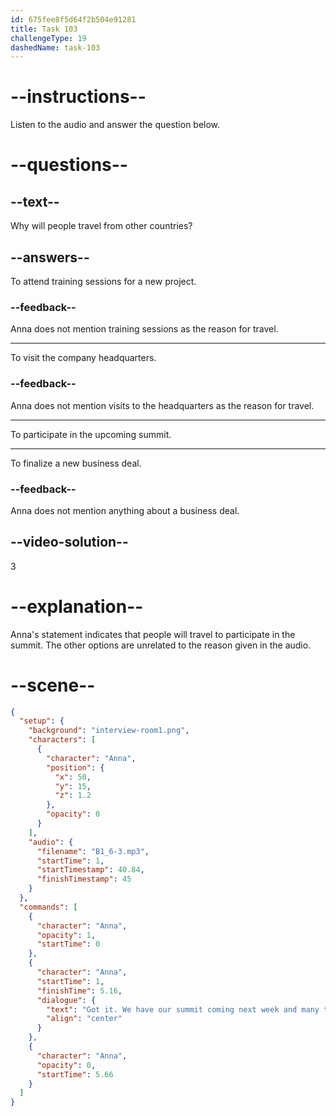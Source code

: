 ```yaml
---
id: 675fee8f5d64f2b504e91281
title: Task 103
challengeType: 19
dashedName: task-103
---
```


<!-- (Audio) Anna: Got it. We have our summit coming next week, and many team members are coming from other countries. -->

# --instructions--

Listen to the audio and answer the question below.

# --questions--

## --text--

Why will people travel from other countries?

## --answers--

To attend training sessions for a new project.

### --feedback--

Anna does not mention training sessions as the reason for travel.

---

To visit the company headquarters.

### --feedback--

Anna does not mention visits to the headquarters as the reason for travel.

---

To participate in the upcoming summit.

---

To finalize a new business deal.

### --feedback--

Anna does not mention anything about a business deal.

## --video-solution--

3

# --explanation--

Anna's statement indicates that people will travel to participate in the summit. The other options are unrelated to the reason given in the audio.

# --scene--

```json
{
  "setup": {
    "background": "interview-room1.png",
    "characters": [
      {
        "character": "Anna",
        "position": {
          "x": 50,
          "y": 15,
          "z": 1.2
        },
        "opacity": 0
      }
    ],
    "audio": {
      "filename": "B1_6-3.mp3",
      "startTime": 1,
      "startTimestamp": 40.84,
      "finishTimestamp": 45
    }
  },
  "commands": [
    {
      "character": "Anna",
      "opacity": 1,
      "startTime": 0
    },
    {
      "character": "Anna",
      "startTime": 1,
      "finishTime": 5.16,
      "dialogue": {
        "text": "Got it. We have our summit coming next week and many team members are coming from other countries.",
        "align": "center"
      }
    },
    {
      "character": "Anna",
      "opacity": 0,
      "startTime": 5.66
    }
  ]
}
```
